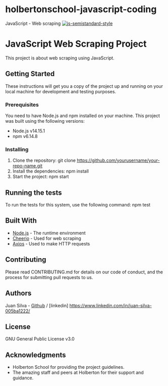 # holbertonschool-javascript-coding
JavaScript - Web scraping
[![js-semistandard-style](https://raw.githubusercontent.com/standard/semistandard/master/badge.svg)](https://github.com/standard/semistandard)

# JavaScript Web Scraping Project

This project is about web scraping using JavaScript.

## Getting Started

These instructions will get you a copy of the project up and running on your local machine for development and testing purposes.

### Prerequisites

You need to have Node.js and npm installed on your machine. This project was built using the following versions:

- Node.js v14.15.1
- npm v6.14.8

### Installing

1. Clone the repository: git clone https://github.com/yourusername/your-repo-name.git
2. Install the dependencies: npm install
3. Start the project: npm start

## Running the tests

To run the tests for this system, use the following command: npm test


## Built With

* [Node.js](https://nodejs.org/) - The runtime environment
* [Cheerio](https://cheerio.js.org/) - Used for web scraping
* [Axios](https://axios-http.com/) - Used to make HTTP requests

## Contributing

Please read CONTRIBUTING.md for details on our code of conduct, and the process for submitting pull requests to us.

## Authors

Juan Silva - [Github](https://github.com/Mizuinu30) / [linkedin] https://www.linkedin.com/in/juan-silva-005ba1222/

## License

GNU General Public License v3.0

## Acknowledgments
- Holberton School for providing the project guidelines.
- The amazing staff and peers at Holberton for their support and guidance.
